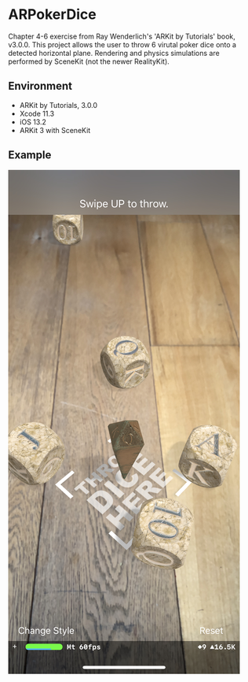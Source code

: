# ARPokerDice

Chapter 4-6 exercise from Ray Wenderlich's 'ARKit by Tutorials' book, v3.0.0.
This project allows the user to throw 6 virutal poker dice onto a detected
horizontal plane. Rendering and physics simulations are performed by SceneKit
(not the newer RealityKit).

## Environment

- ARKit by Tutorials, 3.0.0
- Xcode 11.3
- iOS 13.2
- ARKit 3 with SceneKit

## Example

![Example](docs/example.jpeg)

